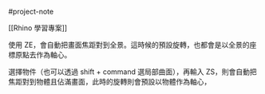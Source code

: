 #project-note 

[[Rhino 學習專案]]

使用 ZE，會自動把畫面焦距對到全景。這時候的預設旋轉，也都會是以全景的座標原點去作為軸心。

選擇物件（也可以透過 shift + command 選局部曲面），再輸入 ZS，則會自動把焦距對到物體且佔滿畫面，此時的旋轉則會預設以物體作為軸心，
